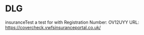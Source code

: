 # DLG
insuranceTest
a test for with Registration Number: OV12UYY 
URL: https://covercheck.vwfsinsuranceportal.co.uk/
